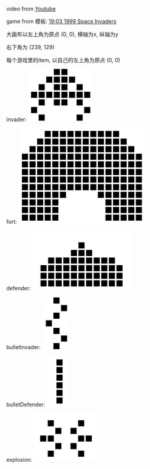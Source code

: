 video from [Youtube](https://www.youtube.com/watch?v=lhNdUVh3qCc)

game from 模板: [19:03 1999 Space Invaders](https://www.youtube.com/watch?v=6nTLClCn09U)

大画布以左上角为原点 (0, 0), 横轴为x, 纵轴为y

右下角为 (239, 129)

每个游戏里的item, 以自己的左上角为原点 (0, 0)

invader: ![invader](demo/invader.png)

fort: ![fort](demo/fort.png)

defender: ![defender](demo/defender.png)

bulletInvader: ![bulletInvader](demo/bulletInvader.png)

bulletDefender: ![bulletDefender](demo/bulletDefender.png)

explosion: ![explosion](demo/explosion.png)
